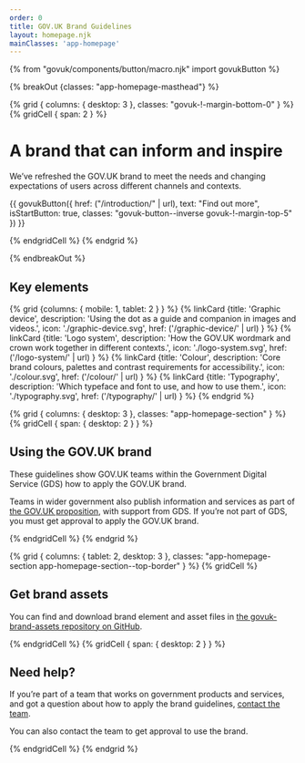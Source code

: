 ```yaml
---
order: 0
title: GOV.UK Brand Guidelines
layout: homepage.njk
mainClasses: 'app-homepage'
---
```


{% from "govuk/components/button/macro.njk" import govukButton %}

{% breakOut {classes: "app-homepage-masthead"} %}

{% grid { columns: { desktop: 3 }, classes: "govuk-!-margin-bottom-0" } %}
{% gridCell { span: 2 } %}

# A brand that can inform and inspire

We’ve refreshed the GOV.UK brand to meet the needs and changing expectations of users across different channels and contexts.

{{ govukButton({ href: ("/introduction/" | url), text: "Find out more", isStartButton: true, classes: "govuk-button--inverse govuk-!-margin-top-5" }) }}

{% endgridCell %}
{% endgrid %}

{% endbreakOut %}

<div class="app-homepage-section">

## Key elements

{% grid {columns: { mobile: 1, tablet: 2 } } %}
{% linkCard {title: 'Graphic device', description: 'Using the dot as a guide and companion in images and videos.', icon: './graphic-device.svg', href: ('/graphic-device/' | url) } %}
{% linkCard {title: 'Logo system', description: 'How the GOV.UK wordmark and crown work together in different contexts.', icon: './logo-system.svg', href: ('/logo-system/' | url) } %}
{% linkCard {title: 'Colour', description: 'Core brand colours, palettes and contrast requirements for accessibility.', icon: './colour.svg', href: ('/colour/' | url) } %}
{% linkCard {title: 'Typography', description: 'Which typeface and font to use, and how to use them.', icon: './typography.svg', href: ('/typography/' | url) } %}
{% endgrid %}

</div>

{% grid { columns: { desktop: 3 }, classes: "app-homepage-section" } %}
{% gridCell { span: { desktop: 2 } } %}

## Using the GOV.UK brand

These guidelines show GOV.UK teams within the Government Digital Service (GDS) how to apply the GOV.UK brand.

Teams in wider government also publish information and services as part of [the GOV.UK proposition](https://www.gov.uk/government/publications/govuk-proposition), with support from GDS. If you’re not part of GDS, you must get approval to apply the GOV.UK brand.

{% endgridCell %}
{% endgrid %}

{% grid { columns: { tablet: 2, desktop: 3 }, classes: "app-homepage-section app-homepage-section--top-border" } %}
{% gridCell %}

## Get brand assets

You can find and download brand element and asset files in [the govuk-brand-assets repository on GitHub](https://github.com/alphagov/govuk-brand-assets).

{% endgridCell %}
{% gridCell { span: { desktop: 2 } } %}

## Need help?

If you’re part of a team that works on government products and services, and got a question about how to apply the brand guidelines, [contact the team](mailto:govuk-brand-team@dsit.gov.uk).

You can also contact the team to get approval to use the brand.

{% endgridCell %}
{% endgrid %}
